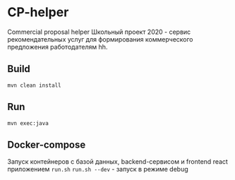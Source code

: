 # CP-helper
Commercial proposal helper
Школьный проект 2020 - сервис рекомендательных услуг для формирования коммерческого предложения работодателям hh.

## Build
`mvn clean install`

## Run
`mvn exec:java`

## Docker-compose
Запуск контейнеров с базой данных, backend-сервисом и frontend react приложением
`run.sh`
`run.sh --dev` - запуск в режиме debug
